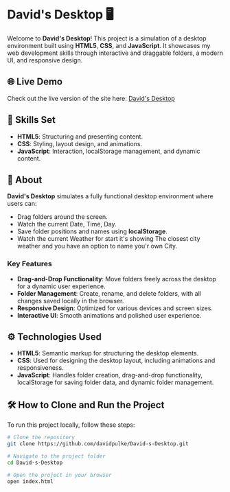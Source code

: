 # David's Desktop 🖥

Welcome to **David's Desktop**! This project is a simulation of a desktop environment built using **HTML5**, **CSS**, and **JavaScript**. It showcases my web development skills through interactive and draggable folders, a modern UI, and responsive design.

## 🌐 Live Demo
Check out the live version of the site here: [David's Desktop](https://davidpulke.github.io/David-s-Desktop/)

## 💼 Skills Set
- **HTML5**: Structuring and presenting content.
- **CSS**: Styling, layout design, and animations.
- **JavaScript**: Interaction, localStorage management, and dynamic content.

## 📖 About
**David's Desktop** simulates a fully functional desktop environment where users can:
- Drag folders around the screen.
- Watch the current Date, Time, Day.
- Save folder positions and names using **localStorage**.
- Watch the current Weather for start it's showing The closest city weather and you have an option to name you'r own City.

### Key Features
- **Drag-and-Drop Functionality**: Move folders freely across the desktop for a dynamic user experience.
- **Folder Management**: Create, rename, and delete folders, with all changes saved locally in the browser.
- **Responsive Design**: Optimized for various devices and screen sizes.
- **Interactive UI**: Smooth animations and polished user experience.

## ⚙️ Technologies Used
- **HTML5**: Semantic markup for structuring the desktop elements.
- **CSS**: Used for designing the desktop layout, including animations and responsiveness.
- **JavaScript**: Handles folder creation, drag-and-drop functionality, localStorage for saving folder data, and dynamic folder management.

## 🛠 How to Clone and Run the Project
To run this project locally, follow these steps:

```bash
# Clone the repository
git clone https://github.com/davidpulke/David-s-Desktop.git

# Navigate to the project folder
cd David-s-Desktop

# Open the project in your browser
open index.html

